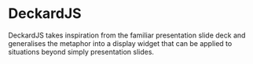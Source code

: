 DeckardJS
=========

DeckardJS takes inspiration from the familiar presentation slide deck and generalises the metaphor into a display widget that can be applied to situations beyond simply presentation slides.
